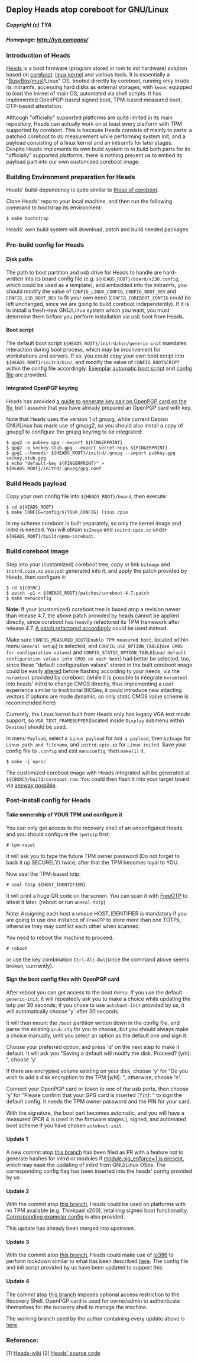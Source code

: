 ## Deploy Heads atop coreboot for GNU/Linux
##### Copyright (c) TYA
##### Homepage: http://tya.company/

### Introduction of Heads
[Heads](https://github.com/osresearch/heads) is a boot firmware (program stored in rom to init hardware) solution based on [coreboot](https://www.coreboot.org/). [linux kernel](https://www.kernel.org/) and various tools. It is essentially a "[BusyBox](https://www.busybox.net/)/[musl](https://www.musl-libc.org)/Linux" OS, booted directly by coreboot, running only inside its initramfs, accessing hard disks as external storages, with `kexec` equipped to load the kernel of main OS, automated via shell scripts. It has implemented OpenPGP-based signed boot, TPM-based measured boot, OTP-based attestation.

Although "officially" supported platforms are quite limited in its main repository, Heads can actually work on at least every platform with TPM supported by coreboot.
This is because Heads consists of mainly to parts: a patched coreboot to do measurement while performing system init, and a payload consisting of a linux kernel and an initramfs for later stages. Despite Heads implements its own build system to to build both parts for its "officially" supported platforms, there is nothing prevent us to embed its payload part into our own customized coreboot image.


### Building Environment preparation for Heads
Heads' build-dependency is quite similar to [those of coreboot](https://www.coreboot.org/Build_HOWTO#Requirements).

Clone Heads' repo to your local machine, and then run the following command to bootstrap its environment:
```
$ make bootstrap
```
Heads' own build system will download, patch and build needed packages.


### Pre-build config for Heads
#### Disk paths
The path to boot partition and usb drive for Heads to handle are hard-written into its board config file (e.g. `${HEADS_ROOT}/board/x230.config`, which could be used as a template), and embedded into the initramfs, you should modify the value of `CONFIG_LINUX_CONFIG`, `CONFIG_BOOT_DEV` and `CONFIG_USB_BOOT_DEV` to fit your own need (`CONFIG_COREBOOT_CONFIG` could be left unchanged, since we are going to build coreboot independently). If it is to install a fresh-new GNU/Linux system which you want, you must determine them before you perform installation via usb boot from Heads.

#### Boot script
The default boot script `${HEADS_ROOT}/initrd/bin/generic-init` mandates interaction during boot process, which may be inconvenient for workstations and servers. If so, you could copy your own boot script into `${HEADS_ROOT}/initrd/bin/`, and modify the value of `CONFIG_BOOTSCRIPT` within the config file accordingly. [Exemplar automatic boot script](/scripts/heads/autoboot-init) and [config file](/scripts/heads/boards/autoboot-tpm.config) are provided.

#### Integrated OpenPGP keyring
Heads has provided [a guide to generate key pair on OpenPGP card on the fly](https://github.com/osresearch/heads-wiki/blob/master/GPG.md), but I assume that you have already prepared an OpenPGP card with key.

Note that Heads uses the version 1 of gnupg, while current Debian GNU/Linux has made use of gnupg2, so you should also install a copy of gnupg1 to configure the gnupg keyring to be integrated:
```
$ gpg2 -o pubkey.gpg --export ${FINGERPRINT}
$ gpg2 -o seckey.stub.gpg --export-secret-keys ${FINGERPRINT}
$ gpg1 --homedir ${HEADS_ROOT}/initrd/.gnupg --import pubkey.gpg seckey.stub.gpg
$ echo "default-key ${FINGERPRINT}" > ${HEADS_ROOT}/initrd/.gnupg/gpg.conf
```

### Build Heads payload
Copy your own config file into `${HEADS_ROOT}/board`, then execute:
```
$ cd ${HEADS_ROOT}
$ make CONFIG=config/${YOUR_CONFIG} linux cpio
```

In my scheme coreboot is built separately, so only the kernel image and initrd is needed.
You will obtain `bzImage` and `initrd.cpio.xz` under `${HEADS_ROOT}/build/qemu-coreboot`.

### Build coreboot image
Step into your (customized) coreboot tree, copy or link `bzImage` and `initrd.cpio.xz` you just generated into it, and apply the patch provided by Heads, then configure it:
```https://www.flashrom.org/Supported_hardware
$ cd ${CBSRC}
$ patch -p1 < ${HEADS_ROOT}/patches/coreboot-4.7.patch
$ make menuconfig
```

**Note**: If your (customized) coreboot tree is based atop a revision newer than release 4.7, the above patch provided by heads cannot be applied directly, since coreboot has heavily refactored its TPM framework after release 4.7. [A patch refactored accordingly](https://github.com/persmule/heads/blob/coreboot-head-patch/patches/coreboot-HEAD.patch) could be used instead.

Make sure `CONFIG_MEASURED_BOOT`(`Enable TPM measured boot`, located within menu `General setup`) is selected, and `CONFIG_USE_OPTION_TABLE`(`Use CMOS for configuration values`) and `CONFIG_STATIC_OPTION_TABLE`(`Load default configuration values into CMOS on each boot`) had better be selected, too, since these "default configuration values" stored in the built coreboot image could be easily [altered](https://www.coreboot.org/Board:lenovo/x200#Increase_amount_of_preallocated_ram_for_integrated_graphics) before flashing according to your needs, via the `nvramtool` provided by coreboot. (while it is possible to integrate `nvramtool` into heads' initrd to change CMOS directly, thus implementing a user experience similar to traditional BIOSes, it could introduce new attacting vectors if options are made dynamic, so only static CMOS value scheme is recommended here)

Currently, the Linux kernel built from Heads only has legacy VGA text mode support, so `VGA_TEXT_FRAMEBUFFER`(located inside `Display` submenu within `Devices`) should be used.

In menu `Payload`, select `A Linux payload` for `Add a payload`, then `bzImage` for `Linux path and filename`, and `initrd.cpio.xz` for `Linux initrd`. Save your config file to `.config` and exit `manuconfig`, then `make(1)` it.
```
$ make -j`nproc`
```

The customized coreboot image with Heads integrated will be generated at `${CBSRC}/build/coreboot.rom`. You could then flash it into your target board via [anyway possible](https://www.flashrom.org/Supported_hardware).

### Post-install config for Heads
#### Take ownership of YOUR TPM and configure it
You can only get access to the recovery shell of an unconfigured Heads, and you should configure the `tpmtotp` first:
```
# tpm-reset
```
It will ask you to type the future TPM owner password (Do not forget to back it up SECURELY) twice, after that the TPM becomes loyal to YOU.

Now seal the TPM-based totp:
```
# seal-totp ${HOST_IDENTIFIER}
```
It will print a huge QR code on the screen. You can scan it with [FreeOTP](https://f-droid.org/en/packages/org.fedorahosted.freeotp/) to attest it later. (reboot or run ```unseal-totp```)

Note: Assigning each host a unique HOST_IDENTIFIER is mandatory if you are going to use one instance of `FreeOTP` to store more than one TOTPs, otherwise they may conflict each other when scanned.

You need to reboot the machine to proceed.
```
# reboot
```
or use the key combination `Ctrl-Alt-Del`(since the command above seems broken, currrently).

#### Sign the boot config files with OpenPGP card
After reboot you can get access to the boot menu. If you use the default `generic-init`, it will repeatedly ask you to make a choice while updating the totp per 30 seconds; if you chose to use `autoboot-init` provided by us, it will automatically choose 'y' after 30 seconds.

It will then mount the `/boot` partition written down in the config file, and parse the existing `grub.cfg` for you to choose, but you should always make a choice manually, until you select an option as the default one and sign it.

Choose your preferred option, and press 'd' on the next step to make it default. It will ask you "Saving a default will modify the disk. Proceed? (y/n): ", choose 'y'.

If there are encrypted volume existing on your disk, choose 'y' for "Do you wish to add a disk encryption to the TPM [y/N]: ", otherwise, choose 'n'.

Connect your OpenPGP card or token to one of the usb ports, then choose 'y' for "Please confirm that your GPG card is inserted [Y/n]: " to sign the default config. It needs the TPM owner password and the PIN for your card.

With the signature, the boot part becomes automatic, and you will have a measured (PCR 4 is used in the firmware stages.), signed, and automated boot scheme if you have chosen `autoboot-init`.

#### Update 1
A new commit atop [this branch](https://github.com/persmule/heads/commits/sigenforce) has been filed as PR with a feature not to generate hashes for initrd or modules if [module.sig_enforce=1 is present](/docs/hardened_boot/grub-for-coreboot.md), which may ease the updating of initrd from GNU/Linux OSes. The corresponding config flag has been inserted into the heads' config provided by us.

#### Update 2
With the commit atop [this branch](https://github.com/persmule/heads/commits/tpm-optional), Heads could be used on platforms with no TPM available (e.g. Thinkpad x200), retaining signed boot functionality. [Corresponding examplar config](/scripts/heads/boards/autoboot-notpm.config) is also provided.

This update has already been merged into upstream.

#### Update 3
With the commit atop [this branch](https://github.com/persmule/heads/commits/io386), Heads could make use of [io386](https://github.com/hardenedlinux/io386) to perform lockdown similar to what has been described [here](https://github.com/hardenedlinux/Debian-GNU-Linux-Profiles/blob/master/docs/hardened_boot/grub-for-coreboot.md#update-for-coreboot-after-commit-2ac149d294af795710eb4bb20f093e9920604abd). The config file and init script provided by us have been updated to support this.

#### Update 4
The commit atop [this branch](https://github.com/persmule/heads/commits/rcv-auth) imposes optional access restriction to the Recovery Shell. OpenPGP card is used for owner/admin to authenticate themselves for the recovery shell to manage the machine. 

The working branch used by the author containing every update above is [here](https://github.com/persmule/heads/commits/coreboot-4.7-build).

### Reference:
[1] [Heads-wiki](https://github.com/osresearch/heads-wiki)
[2] [Heads' source code](https://github.com/osresearch/heads)
